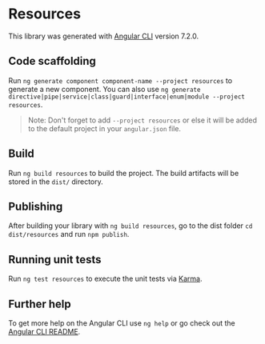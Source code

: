 # Resources

This library was generated with [Angular CLI](https://github.com/angular/angular-cli) version 7.2.0.

## Code scaffolding

Run `ng generate component component-name --project resources` to generate a new component. You can also use `ng generate directive|pipe|service|class|guard|interface|enum|module --project resources`.

> Note: Don't forget to add `--project resources` or else it will be added to the default project in your `angular.json` file.

## Build

Run `ng build resources` to build the project. The build artifacts will be stored in the `dist/` directory.

## Publishing

After building your library with `ng build resources`, go to the dist folder `cd dist/resources` and run `npm publish`.

## Running unit tests

Run `ng test resources` to execute the unit tests via [Karma](https://karma-runner.github.io).

## Further help

To get more help on the Angular CLI use `ng help` or go check out the [Angular CLI README](https://github.com/angular/angular-cli/blob/master/README.md).
